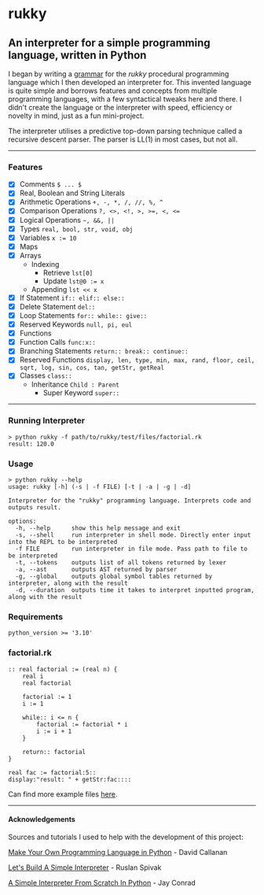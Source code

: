 # rukky

## An interpreter for a simple programming language, written in Python

I began by writing a [grammar](https://github.com/shtem/rukky/blob/main/rukky/resources/grammar.txt) for the *rukky* procedural programming language which I then developed an interpreter for. This invented language is quite simple and borrows features and concepts from multiple programming languages, with a few syntactical tweaks here and there. I didn't create the language or the interpreter with speed, efficiency or novelty in mind, just as a fun mini-project.

The interpreter utilises a predictive top-down parsing technique called a recursive descent parser. The parser  is LL(1) in most cases, but not all.

---

### Features

- [x] Comments ``$ ... $``
- [x] Real, Boolean and String Literals
- [x] Arithmetic Operations ``+, -, *, /, //, %, ^``
- [x] Comparison Operations ``?, <>, <!, >, >=, <, <=``
- [x] Logical Operations ``~, &&, ||``
- [x] Types ``real, bool, str, void, obj``
- [x] Variables ``x := 10``
- [x] Maps
- [x] Arrays
  - Indexing
    - Retrieve ``lst[0]``
    - Update ``lst@0 := x``
  - Appending ``lst << x``
- [x] If Statement ``if:: elif:: else::``
- [x] Delete Statement ``del::``
- [x] Loop Statements ``for:: while:: give::``
- [x] Reserved Keywords ``null, pi, eul``
- [x] Functions
- [x] Function Calls ``func:x::``
- [x] Branching Statements ``return:: break:: continue::``
- [x] Reserved Functions ``display, len, type, min, max, rand, floor, ceil, sqrt, log, sin, cos, tan, getStr, getReal``
- [x] Classes ``class::``
  - Inheritance ``Child : Parent``
    - Super Keyword ``super::``

---

### Running Interpreter

```text
> python rukky -f path/to/rukky/test/files/factorial.rk
result: 120.0
```

### Usage

```text
> python rukky --help                                                  
usage: rukky [-h] (-s | -f FILE) [-t | -a | -g | -d]

Interpreter for the "rukky" programming language. Interprets code and outputs result.

options:
  -h, --help      show this help message and exit
  -s, --shell     run interpreter in shell mode. Directly enter input into the REPL to be interpreted
  -f FILE         run interpreter in file mode. Pass path to file to be interpreted
  -t, --tokens    outputs list of all tokens returned by lexer
  -a, --ast       outputs AST returned by parser
  -g, --global    outputs global symbol tables returned by interpreter, along with the result
  -d, --duration  outputs time it takes to interpret inputted program, along with the result
```

### Requirements

```text
python_version >= '3.10'
```

### factorial.rk

```text
:: real factorial := (real n) {
    real i
    real factorial

    factorial := 1
    i := 1

    while:: i <= n {
        factorial := factorial * i
        i := i + 1
    }

    return:: factorial
}

real fac := factorial:5::
display:"result: " + getStr:fac::::
```

Can find more example files [here](https://github.com/shtem/rukky/tree/main/rukky/test/files).

---

#### Acknowledgements

Sources and tutorials I used to help with the development of this project:

[Make Your Own Programming Language in Python](https://github.com/davidcallanan/py-myopl-code) - David Callanan

[Let's Build A Simple Interpreter](https://github.com/rspivak/lsbasi) - Ruslan Spivak

[A Simple Interpreter From Scratch In Python](https://jayconrod.com/posts/37/a-simple-interpreter-from-scratch-in-python--part-1-) - Jay Conrad
